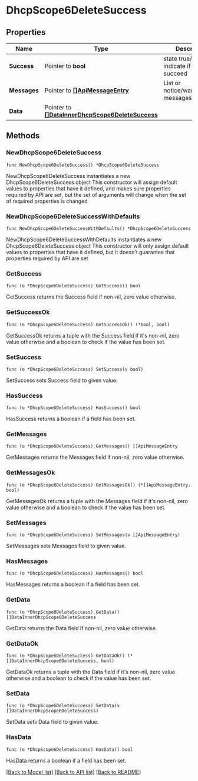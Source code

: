 # DhcpScope6DeleteSuccess

## Properties

Name | Type | Description | Notes
------------ | ------------- | ------------- | -------------
**Success** | Pointer to **bool** | state true/false indicate if action succeed | [optional] 
**Messages** | Pointer to [**[]ApiMessageEntry**](ApiMessageEntry.md) | List or notice/warning/error messages | [optional] 
**Data** | Pointer to [**[]DataInnerDhcpScope6DeleteSuccess**](DataInnerDhcpScope6DeleteSuccess.md) |  | [optional] 

## Methods

### NewDhcpScope6DeleteSuccess

`func NewDhcpScope6DeleteSuccess() *DhcpScope6DeleteSuccess`

NewDhcpScope6DeleteSuccess instantiates a new DhcpScope6DeleteSuccess object
This constructor will assign default values to properties that have it defined,
and makes sure properties required by API are set, but the set of arguments
will change when the set of required properties is changed

### NewDhcpScope6DeleteSuccessWithDefaults

`func NewDhcpScope6DeleteSuccessWithDefaults() *DhcpScope6DeleteSuccess`

NewDhcpScope6DeleteSuccessWithDefaults instantiates a new DhcpScope6DeleteSuccess object
This constructor will only assign default values to properties that have it defined,
but it doesn't guarantee that properties required by API are set

### GetSuccess

`func (o *DhcpScope6DeleteSuccess) GetSuccess() bool`

GetSuccess returns the Success field if non-nil, zero value otherwise.

### GetSuccessOk

`func (o *DhcpScope6DeleteSuccess) GetSuccessOk() (*bool, bool)`

GetSuccessOk returns a tuple with the Success field if it's non-nil, zero value otherwise
and a boolean to check if the value has been set.

### SetSuccess

`func (o *DhcpScope6DeleteSuccess) SetSuccess(v bool)`

SetSuccess sets Success field to given value.

### HasSuccess

`func (o *DhcpScope6DeleteSuccess) HasSuccess() bool`

HasSuccess returns a boolean if a field has been set.

### GetMessages

`func (o *DhcpScope6DeleteSuccess) GetMessages() []ApiMessageEntry`

GetMessages returns the Messages field if non-nil, zero value otherwise.

### GetMessagesOk

`func (o *DhcpScope6DeleteSuccess) GetMessagesOk() (*[]ApiMessageEntry, bool)`

GetMessagesOk returns a tuple with the Messages field if it's non-nil, zero value otherwise
and a boolean to check if the value has been set.

### SetMessages

`func (o *DhcpScope6DeleteSuccess) SetMessages(v []ApiMessageEntry)`

SetMessages sets Messages field to given value.

### HasMessages

`func (o *DhcpScope6DeleteSuccess) HasMessages() bool`

HasMessages returns a boolean if a field has been set.

### GetData

`func (o *DhcpScope6DeleteSuccess) GetData() []DataInnerDhcpScope6DeleteSuccess`

GetData returns the Data field if non-nil, zero value otherwise.

### GetDataOk

`func (o *DhcpScope6DeleteSuccess) GetDataOk() (*[]DataInnerDhcpScope6DeleteSuccess, bool)`

GetDataOk returns a tuple with the Data field if it's non-nil, zero value otherwise
and a boolean to check if the value has been set.

### SetData

`func (o *DhcpScope6DeleteSuccess) SetData(v []DataInnerDhcpScope6DeleteSuccess)`

SetData sets Data field to given value.

### HasData

`func (o *DhcpScope6DeleteSuccess) HasData() bool`

HasData returns a boolean if a field has been set.


[[Back to Model list]](../README.md#documentation-for-models) [[Back to API list]](../README.md#documentation-for-api-endpoints) [[Back to README]](../README.md)



